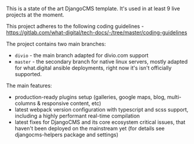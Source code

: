 This is a state of the art DjangoCMS template. It's used in at least 9 live projects at the moment.

This project adheres to the following coding guidelines - https://gitlab.com/what-digital/tech-docs/-/tree/master/coding-guidelines

The project contains two main branches:
- `divio` - the main branch adapted for divio.com support
- `master` - the secondary branch for native linux servers, mostly adapted for what.digital ansible deployments, right now it's isn't officially supported.

The main features:
- production-ready plugins setup (galleries, google maps, blog, multi-columns & responsive content, etc)
- latest webpack version configuration with typescript and scss support, including a highly performant real-time compilation
- latest fixes for DjangoCMS and its core ecosystem critical issues, that haven't been deployed on the mainstream yet (for details see djangocms-helpers package and settings)
